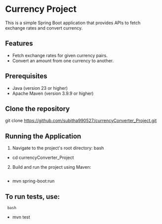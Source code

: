 # Currency Project

This is a simple Spring Boot application that provides APIs to fetch exchange rates and convert currency.

## Features
- Fetch exchange rates for given currency pairs.
- Convert an amount from one currency to another.

## Prerequisites
- Java (version 23 or higher)
- Apache Maven (version 3.9.9 or higher)

## Clone the repository

   git clone https://github.com/subitha990527/currencyConverter_Project.git

## Running the Application
  1. Navigate to the project's root directory:
     bash
  - cd currencyConverter_Project

  2. Build and run the project using Maven:
     ```bash
  - mvn spring-boot:run

 ## To run tests, use:
     bash
   - mvn test

